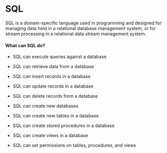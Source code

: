 # SQL 















SQL is a domain-specific language used in programming and designed for managing data held in a relational database management system, or for stream processing in a relational data stream management system. 































#### What can SQL do?























- SQL can execute queries against a database







- SQL can retrieve data from a database







- SQL can insert records in a database







- SQL can update records in a database







- SQL can delete records from a database







- SQL can create new databases







- SQL can create new tables in a database







- SQL can create stored procedures in a database







- SQL can create views in a database







- SQL can set permissions on tables, procedures, and views